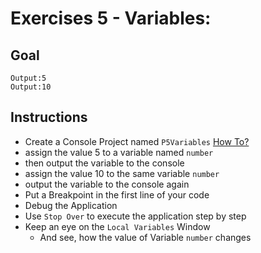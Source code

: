 # Exercises 5 - Variables: 

## Goal
```
Output:5
Output:10
```

## Instructions
- Create a Console Project named `P5Variables` [How To?](https://gist\.github\.com/marczaku/a8b3c38c37e8876a46194a73ed24b1f2)
- assign the value 5 to a variable named `number` 
- then output the variable to the console
- assign the value 10 to the same variable `number`
- output the variable to the console again
- Put a Breakpoint in the first line of your code
- Debug the Application
- Use `Stop Over` to execute the application step by step
- Keep an eye on the `Local Variables` Window
  - And see, how the value of Variable `number` changes